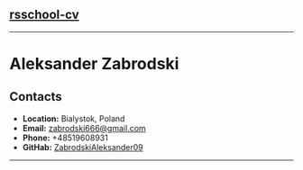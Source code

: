 ## [rsschool-cv]()
---
# Aleksander Zabrodski
## Contacts<br>
- **Location:** Bialystok, Poland<br>
- **Email:** zabrodski666@gmail.com <br>
- **Phone:** +48519608931<br>
- **GitHab:** [ZabrodskiAleksander09](https://github.com/AleksanderZabrodski09)<br>

---